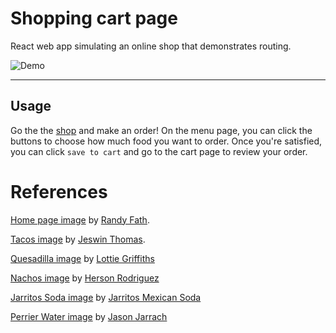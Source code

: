 # Shopping cart page

React web app simulating an online shop that demonstrates routing.

![Demo](https://user-images.githubusercontent.com/46179386/127593498-411bb52d-b26f-4d20-b00e-b92a7a0afa4c.gif)

---

## Usage

Go the the [shop](https://jql6.github.io/shopping-cart/) and make an order! On
the menu page, you can click the buttons to choose how much food you want to
order. Once you're satisfied, you can click `save to cart` and go to the cart
page to review your order.

# References

[Home page image](https://unsplash.com/photos/otQ6orzFTlk) by
[Randy Fath](https://unsplash.com/@randyfath).

[Tacos image](https://unsplash.com/photos/z_PfaGzeN9E) by
[Jeswin Thomas](https://unsplash.com/@jeswinthomas).

[Quesadilla image](https://unsplash.com/photos/pvTgyioFSTY) by
[Lottie Griffiths](https://unsplash.com/@lottiegriffiths)

[Nachos image](https://unsplash.com/photos/aZOqcEK2KuQ) by
[Herson Rodriguez](https://unsplash.com/@hero)

[Jarritos Soda image](https://unsplash.com/photos/WIqwPVexb8Q) by
[Jarritos Mexican Soda](https://unsplash.com/@jarritos)

[Perrier Water image](https://unsplash.com/photos/JAmAeLSU1CM) by
[Jason Jarrach](https://unsplash.com/@jasonjarr)
